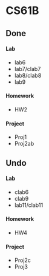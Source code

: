 # CS61B

## Done
#### Lab
- lab6
- lab7/clab7
- lab8/clab8
- lab9

#### Homework
- HW2

#### Project
- Proj1
- Proj2ab



## Undo
#### Lab
- clab6
- clab9
- lab11/clab11

#### Homework
- HW4

#### Project
- Proj2c
- Proj3
